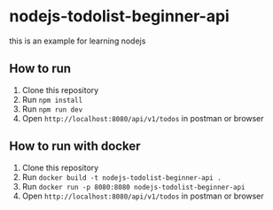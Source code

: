 # nodejs-todolist-beginner-api
 this is an example for learning nodejs

## How to run
1. Clone this repository
2. Run `npm install`
3. Run `npm run dev`
4. Open `http://localhost:8080/api/v1/todos` in postman or browser

## How to run with docker
1. Clone this repository
2. Run `docker build -t nodejs-todolist-beginner-api .`
3. Run `docker run -p 8080:8080 nodejs-todolist-beginner-api`
4. Open `http://localhost:8080/api/v1/todos` in postman or browser
